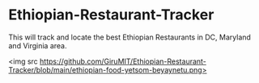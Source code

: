 # Ethiopian-Restaurant-Tracker
This will track and locate the best Ethiopian Restaurants in DC, Maryland and Virginia area.

<img src https://github.com/GiruMIT/Ethiopian-Restaurant-Tracker/blob/main/ethiopian-food-yetsom-beyaynetu.png>
